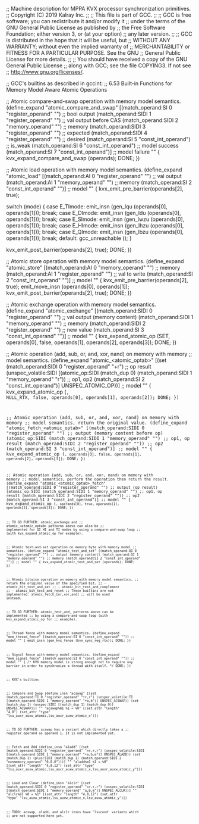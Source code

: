 ;; Machine description for MPPA KVX processor synchronization primitives.
;; Copyright (C) 2019 Kalray Inc.
;;
;; This file is part of GCC.
;;
;; GCC is free software; you can redistribute it and/or modify it
;; under the terms of the GNU General Public License as published by
;; the Free Software Foundation; either version 3, or (at your option)
;; any later version.
;;
;; GCC is distributed in the hope that it will be useful, but
;; WITHOUT ANY WARRANTY; without even the implied warranty of
;; MERCHANTABILITY or FITNESS FOR A PARTICULAR PURPOSE.  See the GNU
;; General Public License for more details.
;;
;; You should have received a copy of the GNU General Public License
;; along with GCC; see the file COPYING3.  If not see
;; <http://www.gnu.org/licenses/>.


;; GCC's builtins as described in gccint:
;;   6.53 Built-in Functions for Memory Model Aware Atomic Operations

;; Atomic compare-and-swap operation with memory model semantics.
(define_expand "atomic_compare_and_swap<mode>"
  [(match_operand:SI 0 "register_operand" "")   ;; bool output
   (match_operand:SIDI 1 "register_operand" "") ;; val output before CAS
   (match_operand:SIDI 2 "memory_operand" "")   ;; memory
   (match_operand:SIDI 3 "register_operand" "") ;; expected
   (match_operand:SIDI 4 "register_operand" "") ;; desired
   (match_operand:SI 5 "const_int_operand")     ;; is_weak
   (match_operand:SI 6 "const_int_operand")     ;; model success
   (match_operand:SI 7 "const_int_operand")]    ;; model failure
  ""
{
  kvx_expand_compare_and_swap (operands);
  DONE;
})

;; Atomic load operation with memory model semantics.
(define_expand "atomic_load<mode>"
  [(match_operand:AI 0 "register_operand" "")   ;; val output
   (match_operand:AI 1 "memory_operand" "")     ;; memory
   (match_operand:SI 2 "const_int_operand" "")] ;; model
  ""
{
  kvx_emit_pre_barrier(operands[2], true);

  switch (<MODE>mode) {
    case E_TImode: emit_insn (gen_lqu (operands[0], operands[1]));  break;
    case E_DImode: emit_insn (gen_ldu (operands[0], operands[1]));  break;
    case E_SImode: emit_insn (gen_lwzu (operands[0], operands[1])); break;
    case E_HImode: emit_insn (gen_lhzu (operands[0], operands[1])); break;
    case E_QImode: emit_insn (gen_lbzu (operands[0], operands[1])); break;
    default: gcc_unreachable ();
    }

  kvx_emit_post_barrier(operands[2], true);
  DONE;
})

;; Atomic store operation with memory model semantics.
(define_expand "atomic_store<mode>"
  [(match_operand:AI 0 "memory_operand" "")     ;; memory
   (match_operand:AI 1 "register_operand" "")   ;; val to write
   (match_operand:SI 2 "const_int_operand" "")] ;; model
  ""
{
  kvx_emit_pre_barrier(operands[2], true);
  emit_move_insn (operands[0], operands[1]);
  kvx_emit_post_barrier(operands[2], true);
  DONE;
})

;; Atomic exchange operation with memory model semantics.
(define_expand "atomic_exchange<mode>"
  [(match_operand:SIDI 0 "register_operand" "") ;; val output (memory content)
   (match_operand:SIDI 1 "memory_operand" "")   ;; memory
   (match_operand:SIDI 2 "register_operand" "") ;; new value
   (match_operand:SI 3 "const_int_operand" "")] ;; model
  ""
{
  kvx_expand_atomic_op (SET, operands[0], false, operands[1], operands[2], operands[3]);
  DONE;
})

;; Atomic operation (add, sub, or, and, xor, nand) on memory with memory
;; model semantics.
(define_expand "atomic_<atomic_optab><mode>"
  [(set (match_operand:SIDI 0 "register_operand" "+r")                            ;; op result
    (unspec_volatile:SIDI
      [(atomic_op:SIDI (match_dup 0) (match_operand:SIDI 1 "memory_operand" "r")) ;; op1, op2
       (match_operand:SI 2 "const_int_operand")] UNSPEC_ATOMIC_OP))]              ;; model
  ""
{
  kvx_expand_atomic_op (<CODE>, NULL_RTX, false, operands[0], operands[1], operands[2]);
  DONE;
})

;; Atomic operation (add, sub, or, and, xor, nand) on memory with memory
;; model semantics, return the original value.
(define_expand "atomic_fetch_<atomic_optab><mode>"
 [(match_operand:SIDI 0 "register_operand" "")   ;; output (memory content before op)
  (atomic_op:SIDI
   (match_operand:SIDI 1 "memory_operand" "")    ;; op1, op result
   (match_operand:SIDI 2 "register_operand" "")) ;; op2
  (match_operand:SI 3 "const_int_operand")]      ;; model
  ""
{
  kvx_expand_atomic_op (<CODE>, operands[0], false, operands[1], operands[2], operands[3]);
  DONE;
})

;; Atomic operation (add, sub, or, and, xor, nand) on memory with memory
;; model semantics, perform the operation then return the result.
(define_expand "atomic_<atomic_optab>_fetch<mode>"
 [(match_operand:SIDI 0 "register_operand" "")   ;; output (op result)
  (atomic_op:SIDI
   (match_operand:SIDI 1 "memory_operand" "")    ;; op1, op result
   (match_operand:SIDI 2 "register_operand" "")) ;; op2
  (match_operand:SI 3 "const_int_operand")]      ;; model
  ""
{
  kvx_expand_atomic_op (<CODE>, operands[0], true, operands[1], operands[2], operands[3]);
  DONE;
})

;; TO GO FURTHER: atomic_exchange<mode> and
;; atomic_*<atomic_optab>*<mode> patterns above can also be
;; implemented for QI HI and TI modes by using a compare-and-swap loop
;; (with kvx_expand_atomic_op for example).

;; Atomic test-and-set operation on memory byte with memory model
;; semantics.
(define_expand "atomic_test_and_set"
 [(match_operand:QI 0 "register_operand" "")   ;; output (memory content)
  (match_operand:QI 1 "memory_operand" "")     ;; memory
  (match_operand:SI 2 "const_int_operand" "")] ;; model
  ""
{
  kvx_expand_atomic_test_and_set (operands);
  DONE;
})

;; Atomic bitwise operation on memory with memory model semantics,
;; return the original value of the specified bit.
;; - atomic_bit_test_and_set<mode>
;; - atomic_bit_test_and_complement<mode>
;; - atomic_bit_test_and_reset<mode>
;; These builtins are not implemented: atomic_fetch_[or,xor,and]<mode>
;; will be used instead.

;; TO GO FURTHER: atomic_*test_and_* patterns above can be implemented
;; by using a compare-and-swap loop (with kvx_expand_atomic_op for
;; example).

;; Thread fence with memory model semantics.
(define_expand "mem_thread_fence"
  [(match_operand:SI 0 "const_int_operand" "")] ;; model
  ""
{
  emit_insn (gen_kvx_fence (kvx_sync_reg_rtx));
  DONE;
})

;; Signal fence with memory model semantics.
(define_expand "mem_signal_fence"
  [(match_operand:SI 0 "const_int_operand" "")] ;; model
  ""
{
  /* KVX memory model is strong enough not to require any
     barrier in order to synchronize a thread with itself. */
  DONE;
})


;; KVX's builtins

;; Compare and Swap
(define_insn "acswap<lsusize>"
  [(set (match_operand:TI 0 "register_operand" "+r,r")
    (unspec_volatile:TI [(match_operand:SIDI 1 "memory_operand" "+a,b")] UNSPEC_ACSWAP))
   (set (match_dup 1)
    (unspec:SIDI [(match_dup 1) (match_dup 0)] UNSPEC_ACSWAP))]
   ""
   "acswap<lsusize>%m1 %1 = %0"
  [(set_attr "length" "4,8")
   (set_attr "type" "lsu_auxr_auxw_atomic,lsu_auxr_auxw_atomic_x")])

;; TO GO FURTHER: acswap has a variant which directly takes a
;; register_operand as operand 1. It is not implemented yet.

;; Fetch and Add
(define_insn "aladd<lsusize>"
  [(set (match_operand:SIDI 0 "register_operand" "=r,r,r")
    (unspec_volatile:SIDI [(match_operand:SIDI 1 "memory_operand" "+a,b,m")] UNSPEC_ALADD))
   (set (match_dup 1)
    (plus:SIDI (match_dup 1)
               (match_operand:SIDI 2 "nonmemory_operand" "0,0,0")))]
   ""
   "aladd<lsusize>%m1 %1 = %0"
  [(set_attr "length" "4,8,12")
   (set_attr "type" "lsu_auxr_auxw_atomic,lsu_auxr_auxw_atomic_x,lsu_auxr_auxw_atomic_y")])

;; Load and Clear
(define_insn "alclr<lsusize>"
  [(set (match_operand:SIDI 0 "register_operand" "=r,r,r")
    (unspec_volatile:SIDI [(match_operand:SIDI 1 "memory_operand" "a,b,m")] UNSPEC_ALCLR))]
   ""
   "alclr<lsusize>%m1 %0 = %1"
  [(set_attr "length" "4,8,12")
   (set_attr "type" "lsu_auxw_atomic,lsu_auxw_atomic_x,lsu_auxw_atomic_y")])

;; TODO: acswap, aladd, and alclr insns have 'lsucond' variants which
;; are not supported here yet.
